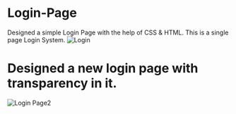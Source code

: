 # Login-Page
Designed a simple Login Page with the help of CSS &amp; HTML.
This is a single page Login System.
![Login](https://user-images.githubusercontent.com/41445611/99143493-e76a3280-2683-11eb-8a96-1c4ff1fe45aa.png)

# Designed a new login page with transparency in it.
![Login Page2](https://user-images.githubusercontent.com/41445611/99178428-f9f27380-2738-11eb-97b6-90993f89e793.png)
